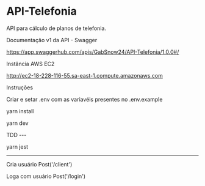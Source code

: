 # API-Telefonia
API para cálculo de planos de telefonia.

Documentação v1 da API - Swagger

https://app.swaggerhub.com/apis/GabSnow24/API-Telefonia/1.0.0#/

Instância AWS EC2 

http://ec2-18-228-116-55.sa-east-1.compute.amazonaws.com

Instruções

Criar e setar .env com as variavéis presentes no .env.example

yarn install

yarn dev

TDD ---

yarn jest

--------

Cria usuário
Post('/client')

Loga com usuário
Post('/login')


